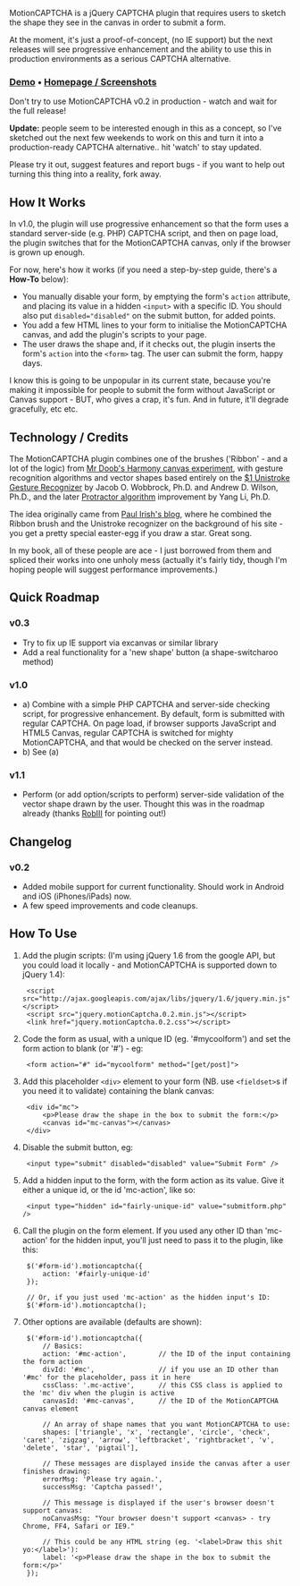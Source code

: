 MotionCAPTCHA is a jQuery CAPTCHA plugin that requires users to sketch the shape they see in the canvas in order to submit a form.

At the moment, it's just a proof-of-concept, (no IE support) but the next releases will see progressive enhancement and the ability to use this in production environments as a serious CAPTCHA alternative.

### [Demo](http://josscrowcroft.com/demos/motioncaptcha/ "MotionCAPTCHA Demo") &bull; [Homepage / Screenshots](http://josscrowcroft.com/projects/motioncaptcha-jquery-plugin/ "MotionCAPTCHA - Joss Crowcroft") 

Don't try to use MotionCAPTCHA v0.2 in production - watch and wait for the full release!

**Update:** people seem to be interested enough in this as a concept, so I've sketched out the next few weekends to work on this and turn it into a production-ready CAPTCHA alternative.. hit 'watch' to stay updated. 

Please try it out, suggest features and report bugs - if you want to help out turning this thing into a reality, fork away.


## How It Works

In v1.0, the plugin will use progressive enhancement so that the form uses a standard server-side (e.g. PHP) CAPTCHA script, and then on page load, the plugin switches that for the MotionCAPTCHA canvas, only if the browser is grown up enough.

For now, here's how it works (if you need a step-by-step guide, there's a **How-To** below):

* You manually disable your form, by emptying the form's `action` attribute, and placing its value in a hidden `<input>` with a specific ID. You should also put `disabled="disabled"` on the submit button, for added points.
* You add a few HTML lines to your form to initialise the MotionCAPTCHA canvas, and add the plugin's scripts to your page.
* The user draws the shape and, if it checks out, the plugin inserts the form's `action` into the `<form>` tag. The user can submit the form, happy days.

I know this is going to be unpopular in its current state, because you're making it impossible for people to submit the form without JavaScript or Canvas support - BUT, who gives a crap, it's fun. And in future, it'll degrade gracefully, etc etc.


## Technology / Credits

The MotionCAPTCHA plugin combines one of the brushes ('Ribbon' - and a lot of the logic) from [Mr Doob's Harmony canvas experiment](http://mrdoob.com/projects/harmony/), with gesture recognition algorithms and vector shapes based entirely on the [$1 Unistroke Gesture Recognizer](http://depts.washington.edu/aimgroup/proj/dollar/) by Jacob O. Wobbrock, Ph.D. and Andrew D. Wilson, Ph.D., and the later [Protractor algorithm](http://www.yangl.org/pdf/protractor-chi2010.pdf) improvement by Yang Li, Ph.D. 

The idea originally came from [Paul Irish's blog](http://www.paulirish.com), where he combined the Ribbon brush and the Unistroke recognizer on the background of his site - you get a pretty special easter-egg if you draw a star. Great song.

In my book, all of these people are ace - I just borrowed from them and spliced their works into one unholy mess (actually it's fairly tidy, though I'm hoping people will suggest performance improvements.)


## Quick Roadmap

### v0.3
* Try to fix up IE support via excanvas or similar library
* Add a real functionality for a 'new shape' button (a shape-switcharoo method)

### v1.0
* a) Combine with a simple PHP CAPTCHA and server-side checking script, for progressive enhancement. By default, form is submitted with regular CAPTCHA. On page load, if browser supports JavaScript and HTML5 Canvas, regular CAPTCHA is switched for mighty MotionCAPTCHA, and that would be checked on the server instead.
* b) See (a)

### v1.1
* Perform (or add option/scripts to perform) server-side validation of the vector shape drawn by the user. Thought this was in the roadmap already (thanks [RobIII](http://robiii.nl "RobIII") for pointing out!)


## Changelog

### v0.2
* Added mobile support for current functionality. Should work in Android and iOS (iPhones/iPads) now.
* A few speed improvements and code cleanups.


## How To Use

1. Add the plugin scripts: (I'm using jQuery 1.6 from the google API, but you could load it locally - and MotionCAPTCHA is supported down to jQuery 1.4):

    
        <script src="http://ajax.googleapis.com/ajax/libs/jquery/1.6/jquery.min.js"></script>
        <script src="jquery.motionCaptcha.0.2.min.js"></script>
        <link href="jquery.motionCaptcha.0.2.css"></script>

2. Code the form as usual, with a unique ID (eg. '#mycoolform') and set the form action to blank (or '#') - eg:

        <form action="#" id="mycoolform" method="[get/post]">

3. Add this placeholder `<div>` element to your form (NB. use `<fieldset>`s if you need it to validate) containing the blank canvas:

        <div id="mc">
            <p>Please draw the shape in the box to submit the form:</p>
            <canvas id="mc-canvas"></canvas>
        </div>

4. Disable the submit button, eg:

        <input type="submit" disabled="disabled" value="Submit Form" />

5. Add a hidden input to the form, with the form action as its value. Give it either a unique id, or the id 'mc-action', like so:

        <input type="hidden" id="fairly-unique-id" value="submitform.php" />

6. Call the plugin on the form element. If you used any other ID than 'mc-action' for the hidden input, you'll just need to pass it to the plugin, like this:

        $('#form-id').motioncaptcha({
            action: '#fairly-unique-id'
        });
        
        // Or, if you just used 'mc-action' as the hidden input's ID:
        $('#form-id').motioncaptcha();

7. Other options are available (defaults are shown):

        $('#form-id').motioncaptcha({
            // Basics:
            action: '#mc-action',        // the ID of the input containing the form action
            divId: '#mc',                // if you use an ID other than '#mc' for the placeholder, pass it in here
            cssClass: '.mc-active',      // this CSS class is applied to the 'mc' div when the plugin is active
            canvasId: '#mc-canvas',      // the ID of the MotionCAPTCHA canvas element
            
            // An array of shape names that you want MotionCAPTCHA to use:
            shapes: ['triangle', 'x', 'rectangle', 'circle', 'check', 'caret', 'zigzag', 'arrow', 'leftbracket', 'rightbracket', 'v', 'delete', 'star', 'pigtail'],
            
            // These messages are displayed inside the canvas after a user finishes drawing:
            errorMsg: 'Please try again.',
            successMsg: 'Captcha passed!',
            
            // This message is displayed if the user's browser doesn't support canvas:
            noCanvasMsg: "Your browser doesn't support <canvas> - try Chrome, FF4, Safari or IE9."
            
            // This could be any HTML string (eg. '<label>Draw this shit yo:</label>'):
            label: '<p>Please draw the shape in the box to submit the form:</p>'
        });
